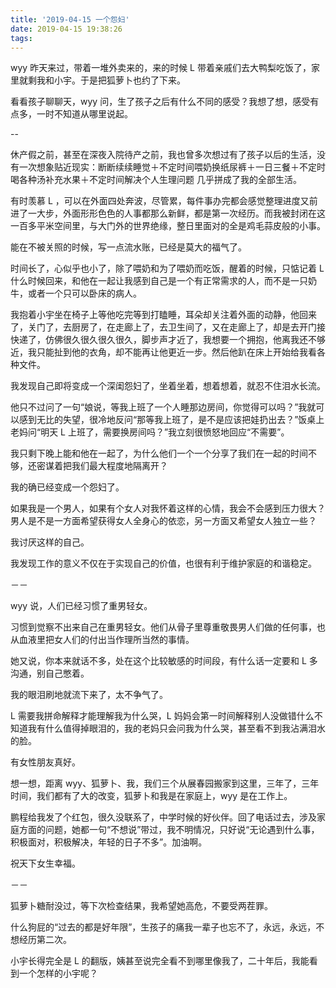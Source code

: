 ```yaml
---
title: '2019-04-15 一个怨妇'
date: 2019-04-15 19:38:26
tags:
---
```


wyy 昨天来过，带着一堆外卖来的，来的时候 L 带着亲戚们去大鸭梨吃饭了，家里就剩我和小宇。于是把狐萝卜也约了下来。

看看孩子聊聊天，wyy 问，生了孩子之后有什么不同的感受？我想了想，感受有点多，一时不知道从哪里说起。

--

休产假之前，甚至在深夜入院待产之前，我也曾多次想过有了孩子以后的生活，没有一次想象贴近现实：断断续续睡觉＋不定时间喂奶换纸尿裤＋一日三餐＋不定时喝各种汤补充水果＋不定时间解决个人生理问题 几乎拼成了我的全部生活。

有时羡慕 L ，可以在外面四处奔波，尽管累，每件事办完都会感觉整理进度又前进了一大步，外面形形色色的人事都那么新鲜，都是第一次经历。而我被封闭在这一百多平米空间里，与大门外的世界绝缘，整日里面对的全是鸡毛蒜皮般的小事。

能在不被关照的时候，写一点流水账，已经是莫大的福气了。

时间长了，心似乎也小了，除了喂奶和为了喂奶而吃饭，醒着的时候，只惦记着 L 什么时候回来，和他在一起让我感到自己是一个有正常需求的人，而不是一只奶牛，或者一个只可以卧床的病人。

我抱着小宇坐在椅子上等他吃完等到打瞌睡，耳朵却关注着外面的动静，他回来了，关门了，去厨房了，在走廊上了，去卫生间了，又在走廊上了，却是去开门接快递了，仿佛很久很久很久很久，脚步声才近了，我想要一个拥抱，他离我还不够近，我只能扯到他的衣角，却不能再让他更近一步。然后他趴在床上开始给我看各种文件。

我发现自己即将变成一个深闺怨妇了，坐着坐着，想着想着，就忍不住泪水长流。

他只不过问了一句“娘说，等我上班了一个人睡那边房间，你觉得可以吗？”我就可以感到无比的失望，很冷地反问“那等我上班了，是不是应该把娃扔出去？”饭桌上老妈问“明天 L 上班了，需要换房间吗？”我立刻很愤怒地回应“不需要”。

我只剩下晚上能和他在一起了，为什么他们一个一个分享了我们在一起的时间不够，还密谋着把我们最大程度地隔离开？

我的确已经变成一个怨妇了。

如果我是一个男人，如果有个女人对我怀着这样的心情，我会不会感到压力很大？男人是不是一方面希望获得女人全身心的依恋，另一方面又希望女人独立一些？

我讨厌这样的自己。

我发现工作的意义不仅在于实现自己的价值，也很有利于维护家庭的和谐稳定。

－－

wyy 说，人们已经习惯了重男轻女。

习惯到觉察不出来自己在重男轻女。他们从骨子里尊重敬畏男人们做的任何事，也从血液里把女人们的付出当作理所当然的事情。

她又说，你本来就话不多，处在这个比较敏感的时间段，有什么话一定要和 L 多沟通，别自己憋着。

我的眼泪刷地就流下来了，太不争气了。

L 需要我拼命解释才能理解我为什么哭，L 妈妈会第一时间解释别人没做错什么不知道我有什么值得掉眼泪的，我的老妈只会问我为什么哭，甚至看不到我沾满泪水的脸。

有女性朋友真好。

想一想，距离 wyy、狐萝卜、我，我们三个从展春园搬家到这里，三年了，三年时间，我们都有了大的改变，狐萝卜和我是在家庭上，wyy 是在工作上。

鹏程给我发了个红包，很久没联系了，中学时候的好伙伴。回了电话过去，涉及家庭方面的问题，她都一句“不想说”带过，我不明情况，只好说“无论遇到什么事，积极面对，积极解决，年轻的日子不多”。加油啊。

祝天下女生幸福。

－－

狐萝卜糖耐没过，等下次检查结果，我希望她高危，不要受两茬罪。

什么狗屁的“过去的都是好年限”，生孩子的痛我一辈子也忘不了，永远，永远，不想经历第二次。

小宇长得完全是 L 的翻版，姨甚至说完全看不到哪里像我了，二十年后，我能看到一个怎样的小宇呢？


